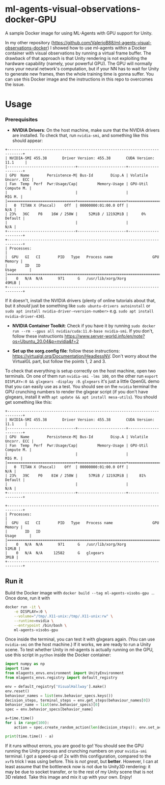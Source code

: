 # ml-agents-visual-observations-docker-GPU
A sample Docker image for using ML-Agents with GPU support for Unity. 

In my other repository (https://github.com/ValerioB88/ml-agents-visual-observations-docker) I showed how to use ml-agents within a Docker container with visual observations by running a virtual frame buffer. The drawback of that approach is that Unity rendering is not exploiting the hardware capability (namely, your powerful GPU). The GPU will normally runs your neural network's computation, but if your NN has to wait for Unity to generate new frames, then the whole training time is gonna suffer. 
You can use this Docker image and the instructions in this repo to overcomes the issue. 

# Usage
### Prerequisites
* **NVIDIA Drivers**: On the host machine, make sure that the NVIDIA drivers are installed. To check that, run `nvidia-smi`, and something like this should appear: 
```
+-----------------------------------------------------------------------------+
| NVIDIA-SMI 455.38       Driver Version: 455.38       CUDA Version: 11.1     |
|-------------------------------+----------------------+----------------------+
| GPU  Name        Persistence-M| Bus-Id        Disp.A | Volatile Uncorr. ECC |
| Fan  Temp  Perf  Pwr:Usage/Cap|         Memory-Usage | GPU-Util  Compute M. |
|                               |                      |               MIG M. |
|===============================+======================+======================|
|   0  TITAN X (Pascal)    Off  | 00000000:01:00.0 Off |                  N/A |
| 23%   36C    P8    16W / 250W |     52MiB / 12192MiB |      0%      Default |
|                               |                      |                  N/A |
+-------------------------------+----------------------+----------------------+
+-----------------------------------------------------------------------------+
| Processes:                                                                  |
|  GPU   GI   CI        PID   Type   Process name                  GPU Memory |
|        ID   ID                                                   Usage      |
|=============================================================================|
|    0   N/A  N/A       971      G   /usr/lib/xorg/Xorg                 49MiB |
+-----------------------------------------------------------------------------+
```
If it doesn't, install the NVIDIA drivers (plenty of online tutorials about that, but it _should_ just be something like `sudo ubuntu-drivers autoinstall` or `sudo apt install nvidia-driver-<version-number>` e.g. `sudo apt install nvidia-driver-430`).

* **NVIDIA Container Toolkit**: Check if you have it by running `sudo docker run --rm --gpus all nvidia/cuda:11.0-base nvidia-smi`. If you don't, follow these instructionts  https://www.server-world.info/en/note?os=Ubuntu_20.04&p=nvidia&f=2

* **Set up the xorg.config file**: follow these instructions: https://virtualgl.org/Documentation/HeadlessNV. Don't worry about the VirtualGL part, but follow the points 1, 2 and 3.

To check that everything is setup correctly on the host machine, open two terminals. On one of them run `nvidia-smi -lms 100`, on the other run `export DISPLAY=:0 && glxgears -display :0`. `glxgears` it's just a little OpenGL demo that you can easily use as a test. You should see on the `nvidia` terminal the GPU crunching numbers to render the glxgear script (if you don't have glxgears, install it with `apt update && apt install mesa-utils`). You should get something like this:
```
+-----------------------------------------------------------------------------+
| NVIDIA-SMI 455.38       Driver Version: 455.38       CUDA Version: 11.1     |
|-------------------------------+----------------------+----------------------+
| GPU  Name        Persistence-M| Bus-Id        Disp.A | Volatile Uncorr. ECC |
| Fan  Temp  Perf  Pwr:Usage/Cap|         Memory-Usage | GPU-Util  Compute M. |
|                               |                      |               MIG M. |
|===============================+======================+======================|
|   0  TITAN X (Pascal)    Off  | 00000000:01:00.0 Off |                  N/A |
| 23%   39C    P0    81W / 250W |     57MiB / 12192MiB |     81%      Default |
|                               |                      |                  N/A |
+-------------------------------+----------------------+----------------------+

+-----------------------------------------------------------------------------+
| Processes:                                                                  |
|  GPU   GI   CI        PID   Type   Process name                  GPU Memory |
|        ID   ID                                                   Usage      |
|=============================================================================|
|    0   N/A  N/A       971      G   /usr/lib/xorg/Xorg                 51MiB |
|    0   N/A  N/A     12582      G   glxgears                            3MiB |
+-----------------------------------------------------------------------------+
```
## Run it 
Build the Docker image with `docker build --tag ml-agents-visobs-gpu .`. Once done, run it with
```bash
docker run -it \
    -e DISPLAY=:0 \
    --volume="/tmp/.X11-unix:/tmp/.X11-unix:rw" \
    --runtime=nvidia \
    --entrypoint /bin/bash \
    ml-agents-visobs-gpu
```
Once inside the terminal, you can test it with glxgears again. (You can use `nvidia-smi` on the host machine.) If it works, we are ready to run a Unity scene.
To test whether Unity in ml-agents is actually running on the GPU, use this script in `python` inside the Docker container:
```python
import numpy as np
import time
from mlagents_envs.environment import UnityEnvironment
from mlagents_envs.registry import default_registry

env = default_registry['VisualHallway'].make()
env.reset()
behaviour_names = list(env.behavior_specs.keys())
decision_steps, terminal_steps = env.get_steps(behaviour_names[0])
behavior_name = list(env.behavior_specs)[0] 
spec = env.behavior_specs[behavior_name]

a=time.time()
for i in range(100):
	action = spec.create_random_action(len(decision_steps)); env.set_actions(behavior_name, action);env.step();

print(time.time() - a)
```

If it runs without errors, you are good to go! You should see the GPU running the Unity process and crunching numbers on your `nvidia-smi` terminal. I got a speed-up of 2x with this configuration, compared to the `xvfb` trick I was using before. This is _not great_, but **better**. However, I can at least assume that the bottleneck now is not due to Unity3D rendering: it may be due to socket transfer, or to the rest of my Unity scene that is not 3D related. 
Take this image and mix it up with your own. Enjoy!
